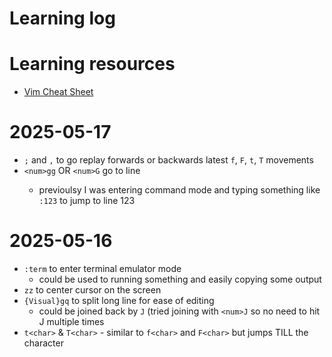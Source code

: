 # Learning log

# Learning resources
* [Vim Cheat Sheet](https://vim.rtorr.com/)

# 2025-05-17
* `;` and `,` to go replay forwards or backwards latest `f`, `F`, `t`, `T` movements
* `<num>gg` OR `<num>G` go to line <num>
    * previoulsy I was entering command mode and typing something like `:123` to jump to line 123

# 2025-05-16
* `:term` to enter terminal emulator mode
    * could be used to running something and easily copying some output
* `zz` to center cursor on the screen
* `{Visual}gq` to split long line for ease of editing
    * could be joined back by `J` (tried joining with `<num>J` so no need to hit J multiple times
* `t<char>` & `T<char>` - similar to `f<char>` and `F<char>` but jumps TILL the character
